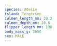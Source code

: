 ```yaml
---
species: Adelie
island: Torgersen
culmen_length_mm: 39.3
culmen_depth_mm: 20.6
flipper_length_mm: 190
body_mass_g: 3650
sex: MALE
---
```

